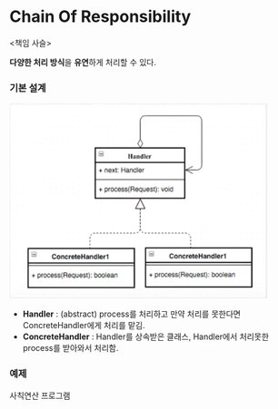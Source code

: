 # Chain Of Responsibility
<책임 사슬>
<br>

<b>다양한 처리 방식</b>을 <b>유연</b>하게 처리할 수 있다.

### 기본 설계
<img src="img/chain-of-responsibility pattern.png">

- <b>Handler</b> : (abstract) process를 처리하고 만약 처리를 못한다면 ConcreteHandler에게 처리를 맡김.
- <b>ConcreteHandler</b> : Handler를 상속받은 클래스, Handler에서 처리못한 process를 받아와서 처리함.

### 예제
사칙연산 프로그램